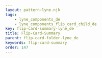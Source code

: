 ```yaml
---
layout: pattern-lyne.njk
tags: 
    - lyne_components_de
    - lyne_components_flip_card_child_de
key: flip-card-summary-lyne_de
title: Flip-Card-Summary
parent: flip-card-folder-lyne_de
keywords: flip-card-summary
order: 147
---
```

